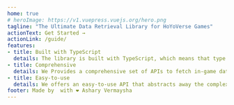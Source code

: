```yaml
---
home: true
# heroImage: https://v1.vuepress.vuejs.org/hero.png
tagline: "The Ultimate Data Retrieval Library for HoYoVerse Games"
actionText: Get Started →
actionLink: /guide/
features:
- title: Built with TypeScript
  details: The library is built with TypeScript, which means that type checking is performed during development, catching potential errors before runtime. By leveraging TypeScript, developers can ensure better code quality and maintainability
- title: Comprehensive
  details: We Provides a comprehensive set of APIs to fetch in-game data resources of almost all games in the HoYoVerse. This means that developers can easily integrate the library with their projects, regardless of which game they are working on.
- title: Easy-to-use
  details: We offers an easy-to-use API that abstracts away the complexities of the underlying Hoyolab API. With a few simple function calls, developers can retrieve the data they need without worrying about the details of the API endpoints.
footer: Made by  with ❤️ Ashary Vermaysha
---
```

